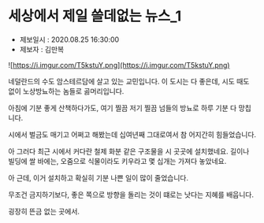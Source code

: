 # 세상에서 제일 쓸데없는 뉴스_1

- 제보일시 : 2020.08.25 16:30:00
- 제보자 : 김만복

![https://i.imgur.com/T5kstuY.png](https://i.imgur.com/T5kstuY.png)

네덜란드의 수도 암스테르담에 살고 있는 교민입니다. 이 도시는 다 좋은데, 시도 때도 없이 노상방뇨하는 놈들로 곯머리입니다.

아침에 기분 좋게 산책하다가도, 여기 찔끔 저기 찔끔 넘들의 방뇨로 하루 기분 다 망칩니다.

시에서 벌금도 매기고 어쩌고 해봤는데 십여년째 그대로여서 참 어지간히 힘들었습니다.

아 그러다 최근 시에서 커다란 철제 화분 같은 구조물을 시 곳곳에 설치했네요. 길이나 빌딩에 쌀 바에는, 오줌으로 식물이라도 키우라고 몇 십개는 가져다 놓았네요.

아 근데, 이거 설치하고 확실히 기분 나쁜 일이 많이 줄었습니다. 

무조건 금지하기보다, 좋은 쪽으로 방향을 돌리는 것이 떄로는 낫다는 지혜를 배웁니다.

굉장히 뜬금 없는 곳에서.